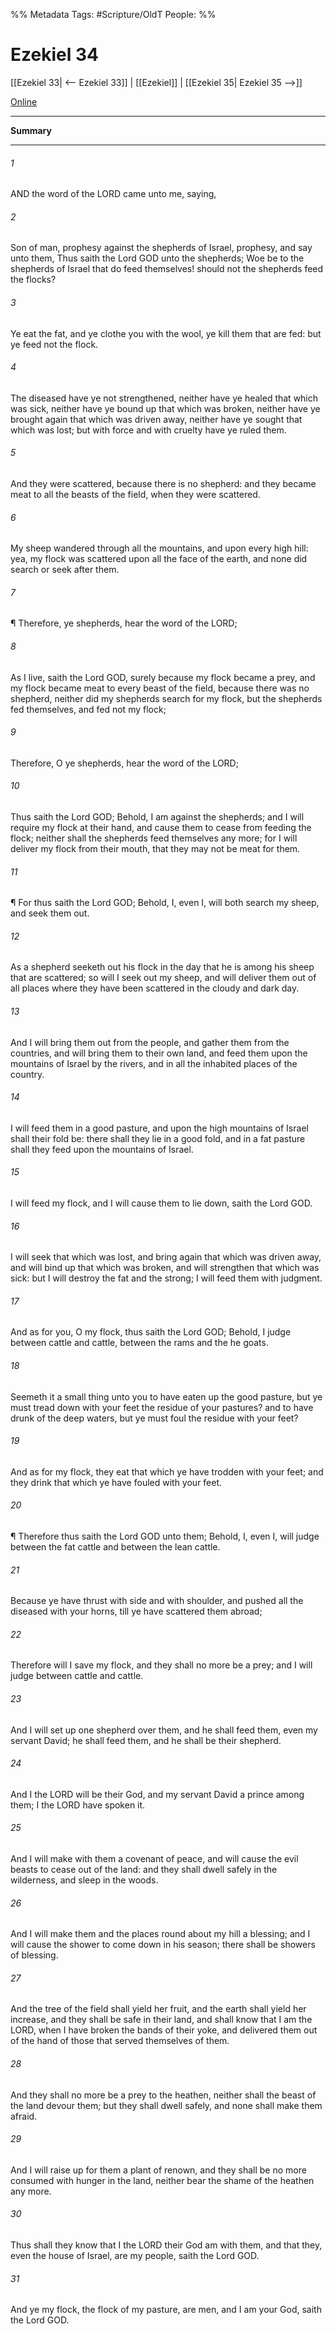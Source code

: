 

%% Metadata
Tags: #Scripture/OldT
People: 
%%
# Ezekiel 34
[[Ezekiel 33| <-- Ezekiel 33]] | [[Ezekiel]] | [[Ezekiel 35| Ezekiel 35 -->]]

[Online](https://churchofjesuschrist.org/study/scriptures/ot/ezek/34?lang=eng)

---
__Summary__



---

###### 1
AND the word of the LORD came unto me, saying,
###### 2
Son of man, prophesy against the shepherds of Israel, prophesy, and say unto them, Thus saith the Lord GOD unto the shepherds; Woe be to the shepherds of Israel that do feed themselves!  should not the shepherds feed the flocks?
###### 3
Ye eat the fat, and ye clothe you with the wool, ye kill them that are fed: but ye feed not the flock.
###### 4
The diseased have ye not strengthened, neither have ye healed that which was sick, neither have ye bound up that which was broken, neither have ye brought again that which was driven away, neither have ye sought that which was lost; but with force and with cruelty have ye ruled them.
###### 5
And they were scattered, because there is no shepherd: and they became meat to all the beasts of the field, when they were scattered.
###### 6
My sheep wandered through all the mountains, and upon every high hill: yea, my flock was scattered upon all the face of the earth, and none did search or seek after them.
###### 7
¶ Therefore, ye shepherds, hear the word of the LORD;
###### 8
As I live, saith the Lord GOD, surely because my flock became a prey, and my flock became meat to every beast of the field, because there was no shepherd, neither did my shepherds search for my flock, but the shepherds fed themselves, and fed not my flock;
###### 9
Therefore, O ye shepherds, hear the word of the LORD;
###### 10
Thus saith the Lord GOD; Behold, I am against the shepherds; and I will require my flock at their hand, and cause them to cease from feeding the flock; neither shall the shepherds feed themselves any more; for I will deliver my flock from their mouth, that they may not be meat for them.
###### 11
¶ For thus saith the Lord GOD; Behold, I, even I, will both search my sheep, and seek them out.
###### 12
As a shepherd seeketh out his flock in the day that he is among his sheep that are scattered; so will I seek out my sheep, and will deliver them out of all places where they have been scattered in the cloudy and dark day.
###### 13
And I will bring them out from the people, and gather them from the countries, and will bring them to their own land, and feed them upon the mountains of Israel by the rivers, and in all the inhabited places of the country.
###### 14
I will feed them in a good pasture, and upon the high mountains of Israel shall their fold be: there shall they lie in a good fold, and in a fat pasture shall they feed upon the mountains of Israel.
###### 15
I will feed my flock, and I will cause them to lie down, saith the Lord GOD.
###### 16
I will seek that which was lost, and bring again that which was driven away, and will bind up that which was broken, and will strengthen that which was sick: but I will destroy the fat and the strong; I will feed them with judgment.
###### 17
And as for you, O my flock, thus saith the Lord GOD; Behold, I judge between cattle and cattle, between the rams and the he goats.
###### 18
Seemeth it a small thing unto you to have eaten up the good pasture, but ye must tread down with your feet the residue of your pastures?  and to have drunk of the deep waters, but ye must foul the residue with your feet?
###### 19
And as for my flock, they eat that which ye have trodden with your feet; and they drink that which ye have fouled with your feet.
###### 20
¶ Therefore thus saith the Lord GOD unto them; Behold, I, even I, will judge between the fat cattle and between the lean cattle.
###### 21
Because ye have thrust with side and with shoulder, and pushed all the diseased with your horns, till ye have scattered them abroad;
###### 22
Therefore will I save my flock, and they shall no more be a prey; and I will judge between cattle and cattle.
###### 23
And I will set up one shepherd over them, and he shall feed them, even my servant David; he shall feed them, and he shall be their shepherd.
###### 24
And I the LORD will be their God, and my servant David a prince among them; I the LORD have spoken it.
###### 25
And I will make with them a covenant of peace, and will cause the evil beasts to cease out of the land: and they shall dwell safely in the wilderness, and sleep in the woods.
###### 26
And I will make them and the places round about my hill a blessing; and I will cause the shower to come down in his season; there shall be showers of blessing.
###### 27
And the tree of the field shall yield her fruit, and the earth shall yield her increase, and they shall be safe in their land, and shall know that I am the LORD, when I have broken the bands of their yoke, and delivered them out of the hand of those that served themselves of them.
###### 28
And they shall no more be a prey to the heathen, neither shall the beast of the land devour them; but they shall dwell safely, and none shall make them afraid.
###### 29
And I will raise up for them a plant of renown, and they shall be no more consumed with hunger in the land, neither bear the shame of the heathen any more.
###### 30
Thus shall they know that I the LORD their God am with them, and that they, even the house of Israel, are my people, saith the Lord GOD.
###### 31
And ye my flock, the flock of my pasture, are men, and I am your God, saith the Lord GOD.



